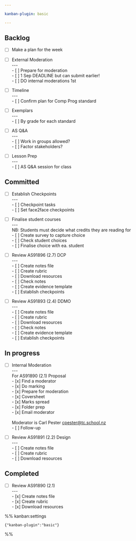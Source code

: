 ```yaml
---

kanban-plugin: basic

---
```


## Backlog

- [ ] Make a plan for the week
- [ ] External Moderation<br>---<br>- [ ] Prepare for moderation<br>- [ ] 1 Sep DEADLINE but can submit earlier!<br>- [ ] DO internal moderations 1st
- [ ] Timeline<br>---<br>- [ ] Confirm plan for Comp Prog standard
- [ ] Exemplars<br>---<br>- [ ] By grade for each standard
- [ ] AS Q&A<br>---<br>- [ ] Work in groups allowed?<br>- [ ] Factor stakeholders?
- [ ] Lesson Prep<br>---<br>- [ ] AS Q&A session for class


## Committed

- [ ] Establish Checkpoints<br>---<br>- [ ] Checkpoint tasks<br>- [ ] Set face2face checkpoints
- [ ] Finalise student courses<br>---<br>NB: Students must decide what credits they are reading for<br>- [ ] Create survey to capture choice<br>- [ ] Check student choices <br>- [ ] Finalise choice with ea. student
- [ ] Review AS91896 (2.7) DCP<br>---<br>- [ ] Create notes file<br>- [ ] Create rubric<br>- [ ] Download resources<br>- [ ] Check notes<br>- [ ] Create evidence template<br>- [ ] Establish checkpoints
- [ ] Review AS91893 (2.4) DDMO<br>---<br>- [ ] Create notes file<br>- [ ] Create rubric<br>- [ ] Download resources<br>- [ ] Check notes<br>- [ ] Create evidence template<br>- [ ] Establish checkpoints


## In progress

- [ ] Internal Moderation <br>---<br>For AS91890 (2.1) Proposal<br>- [x] Find a moderator<br>- [x] Do marking<br>- [x] Prepare for moderation<br>	- [x] Coversheet<br>	- [x] Marks spread<br>	- [x] Folder prep<br>- [x] Email moderator<br><br>Moderator is Carl Pester <cpester@tc.school.nz> <br>- [ ] Follow-up
- [ ] Review AS91891 (2.2) Design<br>---<br>- [ ] Create notes file<br>- [ ] Create rubric<br>- [ ] Download resources


## Completed

- [ ] Review AS91890 (2.1)<br>---<br>- [x] Create notes file<br>- [x] Create rubric<br>- [x] Download resources




%% kanban:settings
```
{"kanban-plugin":"basic"}
```
%%